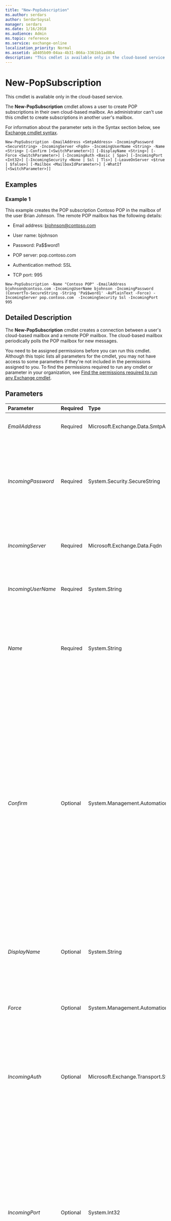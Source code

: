 ```yaml
---
title: "New-PopSubscription"
ms.author: serdars
author: SerdarSoysal
manager: serdars
ms.date: 1/16/2018
ms.audience: Admin
ms.topic: reference
ms.service: exchange-online
localization_priority: Normal
ms.assetid: a8405b09-04aa-4b31-866a-3361bb1ad8b4
description: "This cmdlet is available only in the cloud-based service."
---
```


# New-PopSubscription

This cmdlet is available only in the cloud-based service. 
  
 The **New-PopSubscription** cmdlet allows a user to create POP subscriptions in their own cloud-based mailbox. An administrator can't use this cmdlet to create subscriptions in another user's mailbox.
  
For information about the parameter sets in the Syntax section below, see [Exchange cmdlet syntax](https://technet.microsoft.com/library/bb123552.aspx). 
  
```
New-PopSubscription -EmailAddress <SmtpAddress> -IncomingPassword <SecureString> -IncomingServer <Fqdn> -IncomingUserName <String> -Name <String> [-Confirm [<SwitchParameter>]] [-DisplayName <String>] [-Force <SwitchParameter>] [-IncomingAuth <Basic | Spa>] [-IncomingPort <Int32>] [-IncomingSecurity <None | Ssl | Tls>] [-LeaveOnServer <$true | $false>] [-Mailbox <MailboxIdParameter>] [-WhatIf [<SwitchParameter>]]

```

## Examples
<a name="Examples"> </a>

### Example 1

This example creates the POP subscription Contoso POP in the mailbox of the user Brian Johnson. The remote POP mailbox has the following details:
  
- Email address: bjohnson@contoso.com
    
- User name: bjohnson
    
- Password: Pa$$word1
    
- POP server: pop.contoso.com
    
- Authentication method: SSL
    
- TCP port: 995
    
```
New-PopSubscription -Name "Contoso POP" -EmailAddress bjohnson@contoso.com -IncomingUserName bjohnson -IncomingPassword (ConvertTo-SecureString -String 'Pa$$word1' -AsPlainText -Force) -IncomingServer pop.contoso.com  -IncomingSecurity Ssl -IncomingPort 995
```

## Detailed Description
<a name="DetailedDescription"> </a>

The **New-PopSubscription** cmdlet creates a connection between a user's cloud-based mailbox and a remote POP mailbox. The cloud-based mailbox periodically polls the POP mailbox for new messages.
  
You need to be assigned permissions before you can run this cmdlet. Although this topic lists all parameters for the cmdlet, you may not have access to some parameters if they're not included in the permissions assigned to you. To find the permissions required to run any cmdlet or parameter in your organization, see [Find the permissions required to run any Exchange cmdlet](https://technet.microsoft.com/library/mt432940.aspx).
  
## Parameters
<a name="DetailedDescription"> </a>

|**Parameter**|**Required**|**Type**|**Description**|
|:-----|:-----|:-----|:-----|
| _EmailAddress_ <br/> |Required  <br/> |Microsoft.Exchange.Data.SmtpAddress  <br/> |The  _EmailAddress_ parameter specifies the email address of the POP mailbox. <br/> |
| _IncomingPassword_ <br/> |Required  <br/> |System.Security.SecureString  <br/> |The  _IncomingPassword_ parameter specifies the password used to sign in to the POP mailbox. You must specify the value for this parameter in a secure format, for example, `(ConvertTo-SecureString -String '<password>' -AsPlainText -Force)`.  <br/> |
| _IncomingServer_ <br/> |Required  <br/> |Microsoft.Exchange.Data.Fqdn  <br/> |The  _IncomingServer_ parameter specifies the fully qualified domain name (FQDN) of the POP server, for example, `incoming.contoso.com`.  <br/> |
| _IncomingUserName_ <br/> |Required  <br/> |System.String  <br/> |The  _IncomingUserName_ parameter specifies the user name used to sign in to the POP mailbox. <br/> |
| _Name_ <br/> |Required  <br/> |System.String  <br/> |The  _Name_ parameter specifies the name of the POP subscription. The name of the subscription doesn't have to be globally unique. The name must be unique compared to other subscriptions that exist in the same mailbox. <br/> |
| _Confirm_ <br/> |Optional  <br/> |System.Management.Automation.SwitchParameter  <br/> | The _Confirm_ switch specifies whether to show or hide the confirmation prompt. How this switch affects the cmdlet depends on if the cmdlet requires confirmation before proceeding. <br/>  Destructive cmdlets (for example, **Remove-\*** cmdlets) have a built-in pause that forces you to acknowledge the command before proceeding. For these cmdlets, you can skip the confirmation prompt by using this exact syntax: `-Confirm:$false`.  <br/>  Most other cmdlets (for example, **New-\*** and **Set-\*** cmdlets) don't have a built-in pause. For these cmdlets, specifying the _Confirm_ switch without a value introduces a pause that forces you acknowledge the command before proceeding. <br/> |
| _DisplayName_ <br/> |Optional  <br/> |System.String  <br/> |The  _DisplayName_ parameter specifies the friendly name of the POP subscription. If you don't specify a value for the _DisplayName_ parameter, the value of the _EmailAddress_ parameter is used. <br/> |
| _Force_ <br/> |Optional  <br/> |System.Management.Automation.SwitchParameter  <br/> |The  _Force_ parameter instructs the command to create the subscription even if those settings can't be verified by the remote POP server. <br/> |
| _IncomingAuth_ <br/> |Optional  <br/> |Microsoft.Exchange.Transport.Sync.Common.Subscription.Pop.AuthenticationMechanism  <br/> |The  _IncomingAuth_ parameter sets the authentication method used by POP clients to access the POP server. Valid values are `Basic` or `Spa`, which is secure password authentication. If you don't specify a value for the  _IncomingAuth_ parameter, the value `Basic` is used. <br/> |
| _IncomingPort_ <br/> |Optional  <br/> |System.Int32  <br/> |The  _IncomingPort_ parameter specifies the TCP port number used by POP clients to connect to the POP server. Typical values are `110` for unencrypted connections and `995` for encrypted connections. By default, the value of the _IncomingPort_ parameter is set to `110` if you don't set the _IncomingSecurity_ parameter to `Ssl` or `Tls`. If you set the  _IncomingSecurity_ parameter to `Ssl` or `Tls`, the value of the  _IncomingPort_ parameter is set to `995`. You can override the default values by specifying an integer for the  _IncomingPort_ parameter. <br/> |
| _IncomingSecurity_ <br/> |Optional  <br/> |Microsoft.Exchange.Transport.Sync.Common.Subscription.Pop.SecurityMechanism  <br/> |The  _IncomingSecurity_ parameter specifies the encryption method used by POP clients to connect to the POP server. Valid values are `None`,  `Ssl`, or  `Tls`. If you don't specify a value for the  _IncomingSecurity_ parameter, the value `None` is used. <br/> |
| _LeaveOnServer_ <br/> |Optional  <br/> |System.Boolean  <br/> |The  _LeaveOnServer_ parameter configures the behavior of retrieved messages in the POP mailbox. When the _LeaveOnServer_ parameter is set to the value `$true`, the retrieved messages are left in the POP mailbox. When it's set to the value  `$false`, retrieved messages are removed from the POP mailbox. The default value is  `$true`.  <br/> |
| _Mailbox_ <br/> |Optional  <br/> |Microsoft.Exchange.Configuration.Tasks.MailboxIdParameter  <br/> | The _Mailbox_ parameter specifies the cloud-based mailbox that contains the POP subscription. You can use any value that uniquely identifies the mailbox. <br/>  For example: <br/>  Name <br/>  Display name <br/>  Alias <br/>  Distinguished name (DN) <br/>  Canonical DN <br/>  _\<domain name\>_\ _\<account name\>_ <br/>  Email address <br/>  GUID <br/> **LegacyExchangeDN** <br/> **SamAccountName** <br/>  User ID or user principal name (UPN) <br/> |
| _WhatIf_ <br/> |Optional  <br/> |System.Management.Automation.SwitchParameter  <br/> |The  _WhatIf_ switch simulates the actions of the command. You can use this switch to view the changes that would occur without actually applying those changes. You don't need to specify a value with this switch. <br/> |
   
## Input Types
<a name="InputTypes"> </a>

To see the input types that this cmdlet accepts, see [Cmdlet Input and Output Types](http://go.microsoft.com/fwlink/p/?linkId=616387). If the Input Type field for a cmdlet is blank, the cmdlet doesn't accept input data. 
  
## Return Types
<a name="ReturnTypes"> </a>

To see the return types, which are also known as output types, that this cmdlet accepts, see [Cmdlet Input and Output Types](http://go.microsoft.com/fwlink/p/?linkId=616387). If the Output Type field is blank, the cmdlet doesn't return data. 
  

